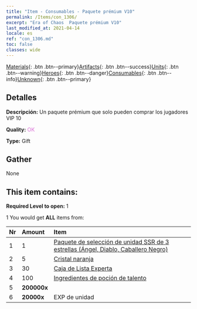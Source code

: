 ```yaml
---
title: "Item - Consumables - Paquete prémium V10"
permalink: /Items/con_1306/
excerpt: "Era of Chaos  Paquete prémium V10"
last_modified_at: 2021-04-14
locale: es
ref: "con_1306.md"
toc: false
classes: wide
---
```

 [Materials](/es/Items/){: .btn .btn--primary}[Artifacts](/es/Items/Artifacts/){: .btn .btn--success}[Units](/es/Items/Units/){: .btn .btn--warning}[Heroes](/es/Items/Heroes/){: .btn .btn--danger}[Consumables](/es/Items/Consumables/){: .btn .btn--info}[Unknown](/es/Items/Unknown/){: .btn .btn--primary}

## Detalles
 **Descripción:** Un paquete prémium que solo pueden comprar los jugadores VIP 10

 **Quality:** <span style="color: #DA70D6">OK</span>

 **Type:** Gift

## Gather

  None

## This item contains:

 **Required Level to open:** 1

 1 You would get **ALL** items  from:

  | Nr | Amount |     Item    |
  |:---|:-------|:------------|
  | 1 | 1 | [Paquete de selección de unidad SSR de 3 estrellas (Ángel, Diablo, Caballero Negro)](/es/Items/con_1320/) | 
  | 2 | 5 | [Cristal naranja](/es/Items/con_730/) | 
  | 3 | 30 | [Caja de Lista Experta](/es/Items/con_776/) | 
  | 4 | 100 | [Ingredientes de poción de talento](/es/Items/con_1120/) | 
  | 5 |  **200000x** | <i class="fas fa-coins"/> |  | 
  | 6 |  **20000x** | EXP de unidad |  | 

